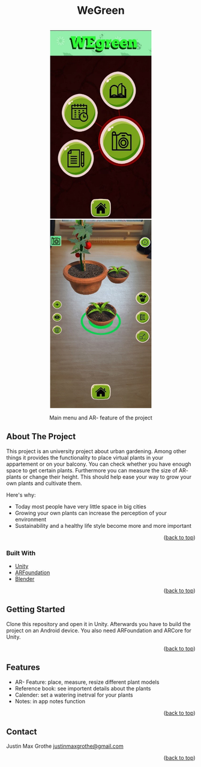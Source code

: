 <div id="top"></div>


<h1 align="center">WeGreen</h1>

<br />
<div align="center">
  <a href="images/mainMenu.jpg">
    <img src="images/mainMenu.jpg" width= 270 height=500>
  </a>
  <a href="images/arFeature.jpg">
    <img src="images/arFeature.jpg" width= 270 height=500>
  </a>
  <p align="center">
    Main menu and AR- feature of the project
  </p>
</div>

<!-- ABOUT THE PROJECT -->
## About The Project

This project is an university project about urban gardening. Among other things it provides the functionality to place virtual plants in your appartement or on your balcony. You can check whether you have enough space to get certain plants. Furthermore you can measure the size of AR- plants or change their height. This should help ease your way to grow your own plants and cultivate them.

Here's why:
* Today most people have very little space in big cities
* Growing your own plants can increase the perception of your environment
* Sustainability and a healthy life style become more and more important

<p align="right">(<a href="#top">back to top</a>)</p>



### Built With


* [Unity](https://unity.com/de)
* [ARFoundation](https://unity.com/de/unity/features/arfoundation#:~:text=AR%20Foundation%20umfasst%20Kernfunktionen%20von,App%2DStore%20bereitgestellt%20werden%20k%C3%B6nnen.)
* [Blender](https://www.blender.org/)

<p align="right">(<a href="#top">back to top</a>)</p>



<!-- GETTING STARTED -->
## Getting Started

Clone this repository and open it in Unity. Afterwards you have to build the project on an Android device. You also need ARFoundation and ARCore for Unity.


<p align="right">(<a href="#top">back to top</a>)</p>

<!-- USAGE EXAMPLES -->
## Features

* AR- Feature:     place, measure, resize different plant models
* Reference book:  see importent details about the plants 
* Calender:        set a watering inetrval for your plants 
* Notes:           in app notes function

<p align="right">(<a href="#top">back to top</a>)</p>


<!-- CONTACT -->
## Contact

Justin Max Grothe justinmaxgrothe@gmail.com


<p align="right">(<a href="#top">back to top</a>)</p>

